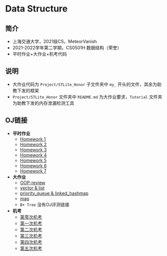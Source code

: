 # Data Structure

## 简介

- 上海交通大学，2021级CS，MeteorVanish
- 2021-2022学年第二学期，CS0501H 数据结构（荣誉）
- 平时作业+大作业+机考代码

## 说明

- 大作业代码为 `Project/STLite_Honor` 子文件夹中 `my_` 开头的文件，其余为助教下发的框架
- `Project/STLite_Honor` 文件夹中 `README.md` 为大作业要求，`Tutorial` 文件夹为助教下发的内存泄漏检测工具

## OJ链接

- **平时作业**
    - [Homework 1](https://acm.sjtu.edu.cn/OnlineJudge/homework?homework_id=252)
    - [Homework 2](https://acm.sjtu.edu.cn/OnlineJudge/homework?homework_id=280)
    - [Homework 3](https://acm.sjtu.edu.cn/OnlineJudge/homework?homework_id=287)
    - [Homework 4](https://acm.sjtu.edu.cn/OnlineJudge/homework?homework_id=294)
    - [Homework 5](https://acm.sjtu.edu.cn/OnlineJudge/homework?homework_id=311)
    - [Homework 6](https://acm.sjtu.edu.cn/OnlineJudge/homework?homework_id=319)
    - [Homework 7](https://acm.sjtu.edu.cn/OnlineJudge/homework?homework_id=334)
- **大作业**
    - [OOP-review](https://acm.sjtu.edu.cn/OnlineJudge/homework?homework_id=246)
    - [vector & list](https://acm.sjtu.edu.cn/OnlineJudge/homework?homework_id=282)
    - [priority_queue & linked_hashmap](https://acm.sjtu.edu.cn/OnlineJudge/homework?homework_id=290)
    - [map](https://acm.sjtu.edu.cn/OnlineJudge/homework?homework_id=322)
    - `B+ Tree` 没有OJ评测链接
- **机考**
    - [第零次机考](https://acm.sjtu.edu.cn/OnlineJudge/contest?contest_id=268)
    - [第一次机考](https://acm.sjtu.edu.cn/OnlineJudge/contest?contest_id=284)
    - [第二次机考](https://acm.sjtu.edu.cn/OnlineJudge/contest?contest_id=289)
    - [第三次机考](https://acm.sjtu.edu.cn/OnlineJudge/contest?contest_id=305)
    - [第四次机考](https://acm.sjtu.edu.cn/OnlineJudge/contest?contest_id=317)
    - [第五次机考](https://acm.sjtu.edu.cn/OnlineJudge/contest?contest_id=329)